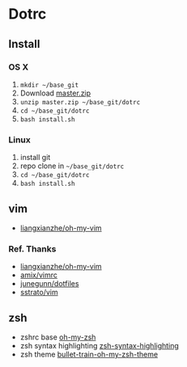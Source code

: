 # Dotrc 

## Install
### OS X
1. `mkdir ~/base_git`
2. Download [master.zip](https://github.com/ujuc/dotrc/archive/master.zip)
3. `unzip master.zip ~/base_git/dotrc` 
4. `cd ~/base_git/dotrc`
5. `bash install.sh`

### Linux
1. install git
2. repo clone in `~/base_git/dotrc`
3. `cd ~/base_git/dotrc`
4. `bash install.sh`

## vim
* [liangxianzhe/oh-my-vim](https://github.com/liangxianzhe/oh-my-vim)

### Ref. Thanks
* [liangxianzhe/oh-my-vim](https://github.com/liangxianzhe/oh-my-vim)
* [amix/vimrc](https://github.com/amix/vimrc)
* [junegunn/dotfiles](https://github.com/junegunn/dotfiles)
* [sstrato/vim](https://github.com/sstrato/vim)

## zsh
* zshrc base [oh-my-zsh](https://github.com/robbyrussell/oh-my-zsh)
* zsh syntax highlighting [zsh-syntax-highlighting](https://github.com/zsh-users/zsh-syntax-highlighting)
* zsh theme [bullet-train-oh-my-zsh-theme](https://github.com/caiogondim/bullet-train-oh-my-zsh-theme)
